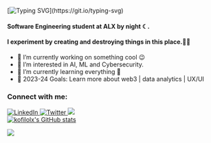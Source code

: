 [![Typing SVG](https://readme-typing-svg.demolab.com?font=Poppins&pause=1000&color=F7F7F7&random=false&width=435&lines=Hello+there+%F0%9F%91%8B;Hey%2C+I'm+Jonathan!+Nice+to+see+you.)](https://git.io/typing-svg)
#### Software Engineering student at ALX by night ☾. 
#### I experiment by creating and destroying things in this place.🐱‍👤

- 🔭 I’m currently working on something cool 😉
- 👀 I’m interested in AI, ML and Cybersecurity.
- 🌱 I’m currently learning everything 🤣
- 🥅 2023-24 Goals: Learn more about web3 | data analytics | UX/UI

### Connect with me:
<div align="left">
    <a href="https://www.linkedin.com/in/jnkotey/">
        <img src="https://img.shields.io/badge/LinkedIn-0077B5?style=for-the-badge&logo=linkedin&logoColor=white" alt="LinkedIn"/>
    </a>
    <a href="https://www.x.com/wickstudioz_gh">
        <img src="https://img.shields.io/badge/twitter-white?style=for-the-badge&logo=x&logoColor=black" alt="Twitter"/>
    </a>
    <a href="https://discord.com/">
        <img src="https://img.shields.io/badge/Discord-7289da?logo=discord&logoColor=black&style=for-the-badge"/>
    </a>
</div>
<div align="left">
    <a href="http://www.github.com/kofilolx"><img src="https://github-readme-stats.vercel.app/api?username=kofilolx&show_icons=true&hide=&count_private=true&title_color=0891b2&text_color=ffffff&icon_color=ffffff&bg_color=1c1917&hide_border=true&show_icons=true" alt="kofilolx's GitHub stats" /></a>

<a href="http://www.github.com/kofilolx"><img src="https://github-readme-streak-stats.herokuapp.com/?user=kofilolx&stroke=ffffff&background=1c1917&ring=0891b2&fire=0891b2&currStreakNum=ffffff&currStreakLabel=0891b2&sideNums=ffffff&sideLabels=ffffff&dates=ffffff&hide_border=true" /></a>


<!---
kofilolx/kofilolx is a ✨ special ✨ repository because its `README.md` (this file) appears on your GitHub profile.
You can click the Preview link to take a look at your changes.
--->
